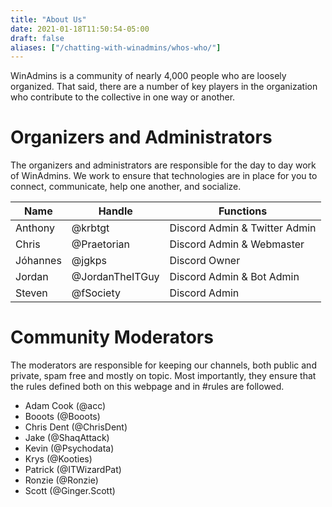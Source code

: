 ```yaml
---
title: "About Us"
date: 2021-01-18T11:50:54-05:00
draft: false
aliases: ["/chatting-with-winadmins/whos-who/"]
---
```


WinAdmins is a community of nearly 4,000 people who are loosely organized. That said, there are a number of key players in the organization who contribute to the collective in one way or another.

# Organizers and Administrators

The organizers and administrators are responsible for the day to day work of WinAdmins. We work to ensure that technologies are in place for you to connect, communicate, help one another, and socialize.

Name|Handle|Functions
-|-|-
Anthony|@krbtgt|Discord Admin & Twitter Admin
Chris|@Praetorian|Discord Admin & Webmaster
Jóhannes|@jgkps|Discord Owner
Jordan|@JordanTheITGuy|Discord Admin & Bot Admin
Steven|@fSociety|Discord Admin

# Community Moderators

The moderators are responsible for keeping our channels, both public and private, spam free and mostly on topic. Most importantly, they ensure that the rules defined both on this webpage and in #rules are followed.

- Adam Cook (@acc)
- Booots (@Booots)
- Chris Dent (@ChrisDent)
- Jake (@ShaqAttack)
- Kevin (@Psychodata)
- Krys (@Kooties)
- Patrick (@ITWizardPat)
- Ronzie (@Ronzie)
- Scott (@Ginger.Scott)
